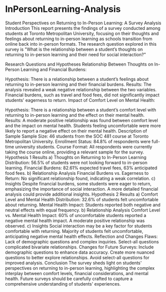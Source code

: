# InPersonLearning-Analysis

Student Perspectives on Returning to In-Person Learning: A Survey Analysis
Introduction
This report presents the findings of a survey conducted among students at Toronto Metropolitan University, focusing on their thoughts and feelings about returning to in-person learning as schools transition from online back into in-person formats. The research question explored in this survey is "What is the relationship between a student’s thoughts on returning to in-person learning and their need for social interaction?"

Research Questions and Hypotheses
Relationship Between Thoughts on In-Person Learning and Financial Burdens:

Hypothesis: There is a relationship between a student’s feelings about returning to in-person learning and their financial burdens.
Results: The analysis revealed a weak negative relationship between the two variables. Financial burdens, such as travel and food fees, did not significantly impact students' eagerness to return.
Impact of Comfort Level on Mental Health:

Hypothesis: There is a relationship between a student’s comfort level with returning to in-person learning and the effect on their mental health.
Results: A moderate positive relationship was found between comfort level and the impact on mental health. Students feeling uncomfortable were more likely to report a negative effect on their mental health.
Description of Sample
Sample Size: 46 students from the SOC 481 course at Toronto Metropolitan University.
Enrollment Status: 84.8% of respondents were full-time university students.
Course Format: All respondents were currently taking the course online, providing a relevant sample for the survey.
Hypothesis 1 Results
a) Thoughts on Returning to In-Person Learning
Distribution: 56.5% of students were not looking forward to in-person learning.
Financial Burdens: 82.61% expected travel fees, 63% anticipated food fees.
b) Relationship Analysis
Financial Burdens vs. Eagerness to Return:
No significant relationship found, indicating a weak correlation.
c) Insights
Despite financial burdens, some students were eager to return, emphasizing the importance of social interaction.
A more detailed financial analysis could provide additional insights.
Hypothesis 2 Results
a) Comfort Level and Mental Health
Distribution: 32.6% of students felt uncomfortable about returning.
Mental Health Impact: Students reported both negative and neutral effects with equal frequency.
b) Relationship Analysis
Comfort Level vs. Mental Health Impact:
60% of uncomfortable students reported a negative mental health impact.
A moderate positive relationship was observed.
c) Insights
Social interaction may be a key factor for students comfortable with returning.
Majority of students felt uncomfortable, anticipating negative mental health effects.
Reflection and Changes
Flaws:
Lack of demographic questions and complex inquiries.
Select-all questions complicated bivariate relationships.
Changes for Future Surveys:
Include demographic questions to enhance data accuracy.
Create more nuanced questions to better explore relationships.
Avoid select-all questions for improved analysis.
Conclusion
The survey sheds light on students' perspectives on returning to in-person learning, highlighting the complex interplay between comfort levels, financial considerations, and mental health. Future surveys should be carefully crafted to capture a comprehensive understanding of students' experiences.
